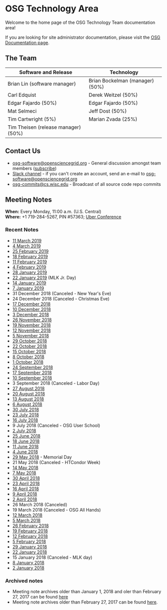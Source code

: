 OSG Technology Area
===================

Welcome to the home page of the OSG Technology Team documentation area!

If you are looking for site administrator documentation, please visit the [OSG Documentation page](https://www.opensciencegrid.org/docs/).

The Team
--------

| Software and Release | Technology |
| ----------------- | -- |
| Brian Lin (software manager) | Brian Bockelman (manager) (50%) |
| Carl Edquist | Derek Weitzel (50%) |
| Edgar Fajardo (50%)| Edgar Fajardo (50%) |
| Mat Selmeci | Jeff Dost (50%) |
| Tim Cartwright (5%) | Marian Zvada (25%) |
| Tim Theisen (release manager) (50%) | |

Contact Us
----------

-  [osg-software@opensciencegrid.org](mailto:osg-software@opensciencegrid.org) - General discussion amongst team members
   ([subscribe](https://listserv.fnal.gov/scripts/wa.exe?A0=osg-software))
-  [Slack channel](https://opensciencegrid.slack.com/messages/osg-software) - if you can't create an account, send an e-mail to [osg-software@opensciencegrid.org](mailto:osg-software@opensciencegrid.org)
-  [osg-commits@cs.wisc.edu](mailto:osg-commits@cs.wisc.edu) - Broadcast of all source code repo commits

Meeting Notes
-------------

**When:** Every Monday, 11:00 a.m. (U.S. Central)    
**Where:** +1 719-284-5267, PIN #57363; [Uber Conference](https://www.uberconference.com/osgblin)

### Recent Notes ###

  * [11 March 2019](/meetings/2019/TechArea20190311)
  * [4 March 2019](/meetings/2019/TechArea20190304)
  * [25 February 2019](/meetings/2019/TechArea20190225)
  * [18 February 2019](/meetings/2019/TechArea20190218)
  * [11 February 2019](/meetings/2019/TechArea20190211)
  * [4 February 2019](/meetings/2019/TechArea20190204)
  * [28 January 2019](/meetings/2019/TechArea20190128)
  * [22 January 2019](/meetings/2019/TechArea20190122) (MLK Jr. Day)
  * [14 January 2019](/meetings/2019/TechArea20190114)
  * [7 January 2019](/meetings/2019/TechArea20190107)
  * 31 December 2018 (Canceled - New Year's Eve)
  * 24 December 2018 (Canceled - Christmas Eve)
  * [17 December 2018](/meetings/2018/TechArea20181217)
  * [10 December 2018](/meetings/2018/TechArea20181210)
  * [3 December 2018](/meetings/2018/TechArea20181203)
  * [26 November 2018](/meetings/2018/TechArea20181126)
  * [19 November 2018](/meetings/2018/TechArea20181119)
  * [12 November 2018](/meetings/2018/TechArea20181112)
  * [5 November 2018](/meetings/2018/TechArea20181105)
  * [29 October 2018](/meetings/2018/TechArea20181029)
  * [22 October 2018](/meetings/2018/TechArea20181022)
  * [15 October 2018](/meetings/2018/TechArea20181015)
  * [8 October 2018](/meetings/2018/TechArea20181008)
  * [1 October 2018](/meetings/2018/TechArea20181001)
  * [24 September 2018](/meetings/2018/TechArea20180924)
  * [17 September 2018](/meetings/2018/TechArea20180917)
  * [10 September 2018](/meetings/2018/TechArea20180910)
  * 3 September 2018 (Canceled - Labor Day)
  * [27 August 2018](meetings/2018/TechArea20180827)
  * [20 August 2018](meetings/2018/TechArea20180820)
  * [13 August 2018](meetings/2018/TechArea20180813)
  * [6 August 2018](meetings/2018/TechArea20180806)
  * [30 July 2018](meetings/2018/TechArea20180730)
  * [23 July 2018](meetings/2018/TechArea20180723)
  * [16 July 2018](meetings/2018/TechArea20180716)
  * 9 July 2018 (Canceled - OSG User School)
  * [2 July 2018](meetings/2018/TechArea20180702)
  * [25 June 2018](meetings/2018/TechArea20180625)
  * [18 June 2018](meetings/2018/TechArea20180618)
  * [11 June 2018](meetings/2018/TechArea20180611)
  * [4 June 2018](meetings/2018/TechArea20180604)
  * [29 May 2018](meetings/2018/TechArea20180529) - Memorial Day
  * 21 May 2018 (Canceled - HTCondor Week)
  * [14 May 2018](meetings/2018/TechArea20180514)
  * [7 May 2018](meetings/2018/TechArea20180507)
  * [30 April 2018](meetings/2018/TechArea20180430)
  * [23 April 2018](meetings/2018/TechArea20180423)
  * [16 April 2018](meetings/2018/TechArea20180416)
  * [9 April 2018](meetings/2018/TechArea20180409)
  * [2 April 2018](meetings/2018/TechArea20180402)
  * 26 March 2018 (Canceled)
  * 19 March 2018 (Canceled - OSG All Hands)
  * [12 March 2018](meetings/2018/TechArea20180312)
  * [5 March 2018](meetings/2018/TechArea20180305)
  * [26 February 2018](meetings/2018/TechArea20180226)
  * [19 February 2018](meetings/2018/TechArea20180219)
  * [12 February 2018](meetings/2018/TechArea20180212)
  * [5 February 2018](meetings/2018/TechArea20180205)
  * [29 January 2018](meetings/2018/TechArea20180129)
  * [22 January 2018](meetings/2018/TechArea20180122)
  * 15 January 2018 (Canceled - MLK day)
  * [8 January 2018](meetings/2018/TechArea20180108)
  * [2 January 2018](meetings/2018/TechArea20180102)

### Archived notes ###

- Meeting note archives older than January 1, 2018 and oler than February 27, 2017 can be found
  [here](https://github.com/opensciencegrid/technology/tree/master/docs/meetings/2017)
- Meeting note archives older than February 27, 2017 can be found
  [here](https://github.com/opensciencegrid/technology/tree/master/docs/meetings).
